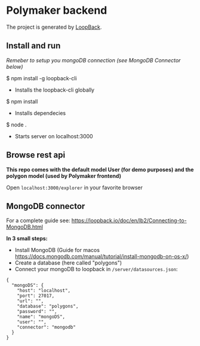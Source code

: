 # Polymaker backend

The project is generated by [LoopBack](http://loopback.io).

## Install and run

*Remeber to setup you mongoDB connection (see MongoDB Connector below)*

$ npm install -g loopback-cli
- Installs the loopback-cli globally

$ npm install
- Installs dependecies

$ node .
- Starts server on localhost:3000

## Browse rest api

**This repo comes with the default model User (for demo purposes) and the polygon model (used by Polymaker frontend)**

Open `localhost:3000/explorer` in your favorite browser

## MongoDB connector

For a complete guide see: https://loopback.io/doc/en/lb2/Connecting-to-MongoDB.html

**In 3 small steps:**

- Install MongoDB (Guide for macos https://docs.mongodb.com/manual/tutorial/install-mongodb-on-os-x/)
- Create a database (here called "polygons")
- Connect your mongoDB to loopback in `/server/datasources.json`:
```
{
  "mongoDS": {
    "host": "localhost",
    "port": 27017,
    "url": "",
    "database": "polygons",
    "password": "",
    "name": "mongoDS",
    "user": "",
    "connector": "mongodb"
  }
}
```
